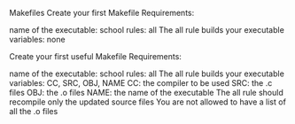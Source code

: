 Makefiles
Create your first Makefile
Requirements:

name of the executable: school
rules: all
The all rule builds your executable
variables: none

Create your first useful Makefile
Requirements:

name of the executable: school
rules: all
The all rule builds your executable
variables: CC, SRC, OBJ, NAME
CC: the compiler to be used
SRC: the .c files
OBJ: the .o files
NAME: the name of the executable
The all rule should recompile only the updated source files
You are not allowed to have a list of all the .o files
